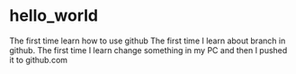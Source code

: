 # hello_world
The first time learn how to use github
The first time I learn about branch in github.
The first time I learn change something in my PC and then I pushed it to github.com
